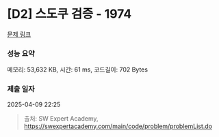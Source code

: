 # [D2] 스도쿠 검증 - 1974 

[문제 링크](https://swexpertacademy.com/main/code/problem/problemDetail.do?contestProbId=AV5Psz16AYEDFAUq) 

### 성능 요약

메모리: 53,632 KB, 시간: 61 ms, 코드길이: 702 Bytes

### 제출 일자

2025-04-09 22:25



> 출처: SW Expert Academy, https://swexpertacademy.com/main/code/problem/problemList.do